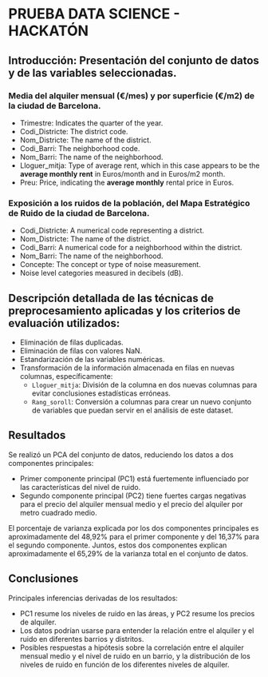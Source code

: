 # PRUEBA DATA SCIENCE - HACKATÓN

## Introducción: Presentación del conjunto de datos y de las variables seleccionadas.

### Media del alquiler mensual (€/mes) y por superficie (€/m2) de la ciudad de Barcelona.  

- Trimestre: Indicates the quarter of the year. 
- Codi_Districte: The district code. 
- Nom_Districte: The name of the district. 
- Codi_Barri: The neighborhood code. 
- Nom_Barri: The name of the neighborhood. 
- Lloguer_mitja: Type of average rent, which in this case appears to be the **average monthly rent** in Euros/month and in Euros/m2 month. 
- Preu: Price, indicating the **average monthly** rental price in Euros. 

### Exposición a los ruidos de la población, del Mapa Estratégico de Ruido de la ciudad de Barcelona.  

- Codi_Districte: A numerical code representing a district. 
- Nom_Districte: The name of the district. 
- Codi_Barri: A numerical code for a neighborhood within the district. 
- Nom_Barri: The name of the neighborhood. 
- Concepte: The concept or type of noise measurement. 
- Noise level categories measured in decibels (dB). 

## Descripción detallada de las técnicas de preprocesamiento aplicadas y los criterios de evaluación utilizados:

- Eliminación de filas duplicadas.
- Eliminación de filas con valores NaN.
- Estandarización de las variables numéricas.
- Transformación de la información almacenada en filas en nuevas columnas, específicamente:
  - `Lloguer_mitja`: División de la columna en dos nuevas columnas para evitar conclusiones estadísticas erróneas.
  - `Rang_soroll`: Conversión a columnas para crear un nuevo conjunto de variables que puedan servir en el análisis de este dataset.

## Resultados

Se realizó un PCA del conjunto de datos, reduciendo los datos a dos componentes principales:

- Primer componente principal \(PC1\) está fuertemente influenciado por las características del nivel de ruido.
- Segundo componente principal \(PC2\) tiene fuertes cargas negativas para el precio del alquiler mensual medio y el precio del alquiler por metro cuadrado medio.

El porcentaje de varianza explicada por los dos componentes principales es aproximadamente del 48,92% para el primer componente y del 16,37% para el segundo componente. Juntos, estos dos componentes explican aproximadamente el 65,29% de la varianza total en el conjunto de datos. 


## Conclusiones

Principales inferencias derivadas de los resultados:

- PC1 resume los niveles de ruido en las áreas, y PC2 resume los precios de alquiler.
- Los datos podrían usarse para entender la relación entre el alquiler y el ruido en diferentes barrios y distritos.
- Posibles respuestas a hipótesis sobre la correlación entre el alquiler mensual medio y el nivel de ruido en un barrio, y la distribución de los niveles de ruido en función de los diferentes niveles de alquiler.
